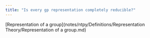 ```yaml
---
title: "Is every gp representation completely reducible?"
---
```


[Representation of a group](notes/ntpy/Definitions/Representation Theory/Representation of a group.md)
